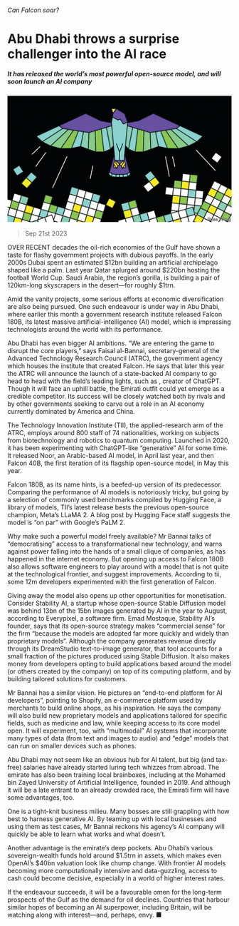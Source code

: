###### Can Falcon soar?

# Abu Dhabi throws a surprise challenger into the AI race 

##### It has released the world’s most powerful open-source model, and will soon launch an AI company 

![image](images/20230923_WBD003.jpg) 

> Sep 21st 2023 

OVER RECENT decades the oil-rich economies of the Gulf have shown a taste for flashy government projects with dubious payoffs. In the early 2000s Dubai spent an estimated $12bn building an artificial archipelago shaped like a palm. Last year Qatar splurged around $220bn hosting the football World Cup. Saudi Arabia, the region’s gorilla, is building a pair of 120km-long skyscrapers in the desert—for roughly $1trn.

Amid the vanity projects, some serious efforts at economic diversification are also being pursued. One such endeavour is under way in Abu Dhabi, where earlier this month a government research institute released Falcon 180B, its latest massive artificial-intelligence (AI) model, which is impressing technologists around the world with its performance.

Abu Dhabi has even bigger AI ambitions. “We are entering the game to disrupt the core players,” says Faisal al-Bannai, secretary-general of the Advanced Technology Research Council (ATRC), the government agency which houses the institute that created Falcon. He says that later this year the ATRC will announce the launch of a state-backed AI company to go head to head with the field’s leading lights, such as , creator of ChatGPT. Though it will face an uphill battle, the Emirati outfit could yet emerge as a credible competitor. Its success will be closely watched both by rivals and by other governments seeking to carve out a role in an AI economy currently dominated by America and China.

The Technology Innovation Institute (TII), the applied-research arm of the ATRC, employs around 800 staff of 74 nationalities, working on subjects from biotechnology and robotics to quantum computing. Launched in 2020, it has been experimenting with ChatGPT-like “generative” AI for some time. It released Noor, an Arabic-based AI model, in April last year, and then Falcon 40B, the first iteration of its flagship open-source model, in May this year.

Falcon 180B, as its name hints, is a beefed-up version of its predecessor. Comparing the performance of AI models is notoriously tricky, but going by a selection of commonly used benchmarks compiled by Hugging Face, a library of models, TII’s latest release bests the previous open-source champion, Meta’s LLaMA 2. A blog post by Hugging Face staff suggests the model is “on par” with Google’s PaLM 2.

Why make such a powerful model freely available? Mr Bannai talks of “democratising” access to a transformational new technology, and warns against power falling into the hands of a small clique of companies, as has happened in the internet economy. But opening up access to Falcon 180B also allows software engineers to play around with a model that is not quite at the technological frontier, and suggest improvements. According to tii, some 12m developers experimented with the first generation of Falcon.

Giving away the model also opens up other opportunities for monetisation. Consider Stability AI, a startup whose open-source Stable Diffusion model was behind 13bn of the 15bn images generated by AI in the year to August, according to Everypixel, a software firm. Emad Mostaque, Stability AI’s founder, says that its open-source strategy makes “commercial sense” for the firm “because the models are adopted far more quickly and widely than proprietary models”. Although the company generates revenue directly through its DreamStudio text-to-image generator, that tool accounts for a small fraction of the pictures produced using Stable Diffusion. It also makes money from developers opting to build applications based around the model (or others created by the company) on top of its computing platform, and by building tailored solutions for customers.

Mr Bannai has a similar vision. He pictures an “end-to-end platform for AI developers”, pointing to Shopify, an e-commerce platform used by merchants to build online shops, as his inspiration. He says the company will also build new proprietary models and applications tailored for specific fields, such as medicine and law, while keeping access to its core model open. It will experiment, too, with “multimodal” AI systems that incorporate many types of data (from text and images to audio) and “edge” models that can run on smaller devices such as phones.

Abu Dhabi may not seem like an obvious hub for AI talent, but big (and tax-free) salaries have already started luring tech whizzes from abroad. The emirate has also been training local brainboxes, including at the Mohamed bin Zayed University of Artificial Intelligence, founded in 2019. And although it will be a late entrant to an already crowded race, the Emirati firm will have some advantages, too. 

One is a tight-knit business milieu. Many bosses are still grappling with how best to harness generative AI. By teaming up with local businesses and using them as test cases, Mr Bannai reckons his agency’s AI company will quickly be able to learn what works and what doesn’t.

Another advantage is the emirate’s deep pockets. Abu Dhabi’s various sovereign-wealth funds hold around $1.5trn in assets, which makes even OpenAI’s $40bn valuation look like chump change. With frontier AI models becoming more computationally intensive and data-guzzling, access to cash could become decisive, especially in a world of higher interest rates.

If the endeavour succeeds, it will be a favourable omen for the long-term prospects of the Gulf as the demand for oil declines. Countries that harbour similar hopes of becoming an AI superpower, including Britain, will be watching along with interest—and, perhaps, envy. ■


